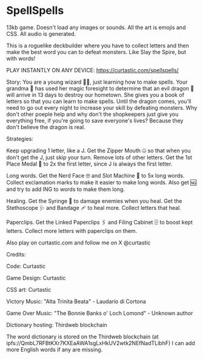 # SpellSpells
13kb game. Doesn't load any images or sounds. All the art is emojis and CSS. All audio is generated.

This is a roguelike deckbuilder where you have to collect letters and then make the best word you can to defeat monsters. Like Slay the Spire, but with words!

PLAY INSTANTLY ON ANY DEVICE: https://curtastic.com/spellspells/

Story: You are a young wizard 🧙‍♂️, just learning how to make spells. Your grandma 👵 has used her magic foresight to determine that an evil dragon 🐉 will arrive in 13 days to destroy our hometown. She gives you a book of letters so that you can learn to make spells. Until the dragon comes, you'll need to go out every night to increase your skill by defeating monsters. Why don't other poeple help and why don't the shopkeepers just give you everything free, if you're going to save everyone's lives? Because they don't believe the dragon is real.

Strategies:

Keep upgrading 1 letter, like a J. Get the Zipper Mouth 🤐 so that when you don't get the J, just skip your turn. Remove lots of other letters. Get the 1st Place Medal 🥇 to 2x the first letter, since J is always the first letter.

Long words. Get the Nerd Face 🤓 and Slot Machine 🎰 to 5x long words. Collect exclamation marks to make it easier to make long words. Also get 🆖 and try to add ING to words to make them long.

Healing. Get the Syringe 💉 to damage enemies when you heal. Get the Stethoscope 🩺 and Bandage 🩹 to heal more. Collect letters that heal.

Paperclips. Get the Linked Paperclips 🖇 and Filing Cabinet 🗄 to boost kept letters. Collect more letters with paperclips on them.

Also play on curtastic.com and follow me on X @curtastic

Credits:

Code: Curtastic

Game Design: Curtastic

CSS art: Curtastic

Victory Music: "Alta Trinita Beata" - Laudario di Cortona

Game Over Music: "The Bonnie Banks o' Loch Lomond" - Unknown author

Dictionary hosting: Thirdweb blockchain

The word dictionary is stored on the Thirdweb blockchain (at ipfs://QmbL7RFBtKXr7KXEaAWA1sgLxHkUV2wtk2NEfNadTLibhF) I can add more English words if any are missing.
